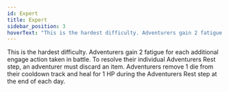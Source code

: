 ```yaml
---
id: Expert
title: Expert
sidebar_position: 3
hoverText: "This is the hardest difficulty. Adventurers gain 2 fatigue for each additional engage action taken in battle. To resolve their individual Adventurers Rest step, an adventurer must discard an item. Adventurers remove 1 die from their cooldown track and heal for 1 HP during the Adventurers Rest step at the end of each day."
---
```


This is the hardest difficulty. Adventurers gain 2 fatigue for each additional engage action taken in battle. To resolve their individual Adventurers Rest step, an adventurer must discard an item. Adventurers remove 1 die from their cooldown track and heal for 1 HP during the Adventurers Rest step at the end of each day.